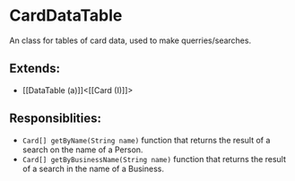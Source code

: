 # CardDataTable
An class for tables of card data, used to make querries/searches.

## Extends:
- [[DataTable (a)]]\<[[Card (I)]]\>
## Responsiblities:
- `Card[] getByName(String name)` function that returns the result of a search on the name of a Person.
- `Card[] getByBusinessName(String name)` function that returns the result of a search in the name of a Business.